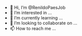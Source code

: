 - 👋 Hi, I’m @RenildoPaesJob
- 👀 I’m interested in ...
- 🌱 I’m currently learning ...
- 💞️ I’m looking to collaborate on ...
- 📫 How to reach me ...

<!---
RenildoPaesJob/RenildoPaesJob is a ✨ special ✨ repository because its `README.md` (this file) appears on your GitHub profile.
You can click the Preview link to take a look at your changes.
--->
